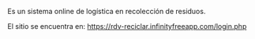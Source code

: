 Es un sistema online de logística en recolección de residuos.

El sitio se encuentra en: https://rdv-reciclar.infinityfreeapp.com/login.php
